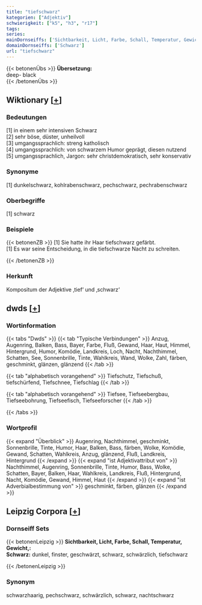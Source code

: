 ```yaml
---
title: "tiefschwarz"
kategorien: ["Adjektiv"]
schwierigkeit: ["k5", "h3", "r17"]
tags:
series:
mainDornseiffs: ['Sichtbarkeit, Licht, Farbe, Schall, Temperatur, Gewicht,']
domainDornseiffs: ['Schwarz']
url: "tiefschwarz"
---
```


{{< betonenÜbs >}}
**Übersetzung:**  
deep- black  
{{< /betonenÜbs >}}

## Wiktionary [[+](https://de.wiktionary.org/wiki/tiefschwarz)]

### Bedeutungen
[1] in einem sehr intensiven Schwarz  
[2] sehr böse, düster, unheilvoll  
[3] umgangssprachlich: streng katholisch  
[4] umgangssprachlich: von schwarzem Humor geprägt, diesen nutzend  
[5] umgangssprachlich, Jargon: sehr christdemokratisch, sehr konservativ  

### Synonyme
[1] dunkelschwarz, kohlrabenschwarz, pechschwarz, pechrabenschwarz  

### Oberbegriffe
[1] schwarz  

### Beispiele
{{< betonenZB >}}
[1] Sie hatte ihr Haar tiefschwarz gefärbt.  
[1] Es war seine Entscheidung, in die tiefschwarze Nacht zu schreiten.  

{{< /betonenZB >}}
### Herkunft
Kompositum der Adjektive ‚tief‘ und ‚schwarz‘  



## dwds [[+](https://www.dwds.de/wb/tiefschwarz)]

### Wortinformation
{{< tabs "Dwds" >}}
{{< tab "Typische Verbindungen" >}}
Anzug, Augenring, Balken, Bass, Bayer, Farbe, Fluß, Gewand, Haar, Haut, Himmel, Hintergrund, Humor, Komödie, Landkreis, Loch, Nacht, Nachthimmel, Schatten, See, Sonnenbrille, Tinte, Wahlkreis, Wand, Wolke, Zahl, färben, geschminkt, glänzen, glänzend
{{< /tab >}}

{{< tab "alphabetisch vorangehend" >}}
Tiefschutz, Tiefschuß, tiefschürfend, Tiefschnee, Tiefschlag
{{< /tab >}}

{{< tab "alphabetisch vorangehend" >}}
Tiefsee, Tiefseebergbau, Tiefseebohrung, Tiefseefisch, Tiefseeforscher
{{< /tab >}}

{{< /tabs >}}

### Wortprofil
{{< expand "Überblick" >}} Augenring, Nachthimmel, geschminkt, Sonnenbrille, Tinte, Humor, Haar, Balken, Bass, färben, Wolke, Komödie, Gewand, Schatten, Wahlkreis, Anzug, glänzend, Fluß, Landkreis, Hintergrund {{< /expand >}}
{{< expand "ist Adjektivattribut von" >}} Nachthimmel, Augenring, Sonnenbrille, Tinte, Humor, Bass, Wolke, Schatten, Bayer, Balken, Haar, Wahlkreis, Landkreis, Fluß, Hintergrund, Nacht, Komödie, Gewand, Himmel, Haut {{< /expand >}}
{{< expand "ist Adverbialbestimmung von" >}} geschminkt, färben, glänzen {{< /expand >}}

## Leipzig Corpora [[+](https://corpora.uni-leipzig.de/en/res?word=tiefschwarz&corpusId=deu_newscrawl-public_2018)]

### Dornseiff Sets
{{< betonenLeipzig >}}
**Sichtbarkeit, Licht, Farbe, Schall, Temperatur, Gewicht,:**  
**Schwarz:** dunkel, finster, geschwärzt, schwarz, schwärzlich, tiefschwarz  

{{< /betonenLeipzig >}}

### Synonym
schwarzhaarig, pechschwarz, schwärzlich, schwarz, nachtschwarz

